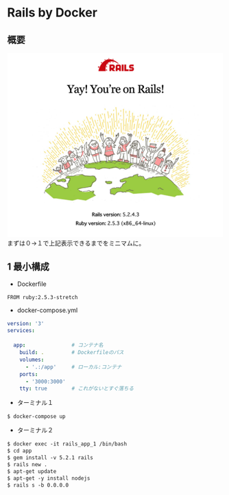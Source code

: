 # Rails by Docker

## 概要
![](markdown/images/2020-06-11-23-27-56.png)
まずは０→１で上記表示できるまでをミニマムに。



## 1 最小構成

- Dockerfile
```YAML:Dockerfile
FROM ruby:2.5.3-stretch
```

- docker-compose.yml
```YAML:docker-compose.yml
version: '3'
services:
  
  app:               # コンテナ名
    build: .         # Dockerfileのパス
    volumes:
      - '.:/app'     # ローカル:コンテナ
    ports:
      - '3000:3000' 
    tty: true        # これがないとすぐ落ちる
```

- ターミナル１
```
$ docker-compose up
```
- ターミナル２
```
$ docker exec -it rails_app_1 /bin/bash
$ cd app
$ gem install -v 5.2.1 rails
$ rails new .
$ apt-get update
$ apt-get -y install nodejs
$ rails s -b 0.0.0.0
```